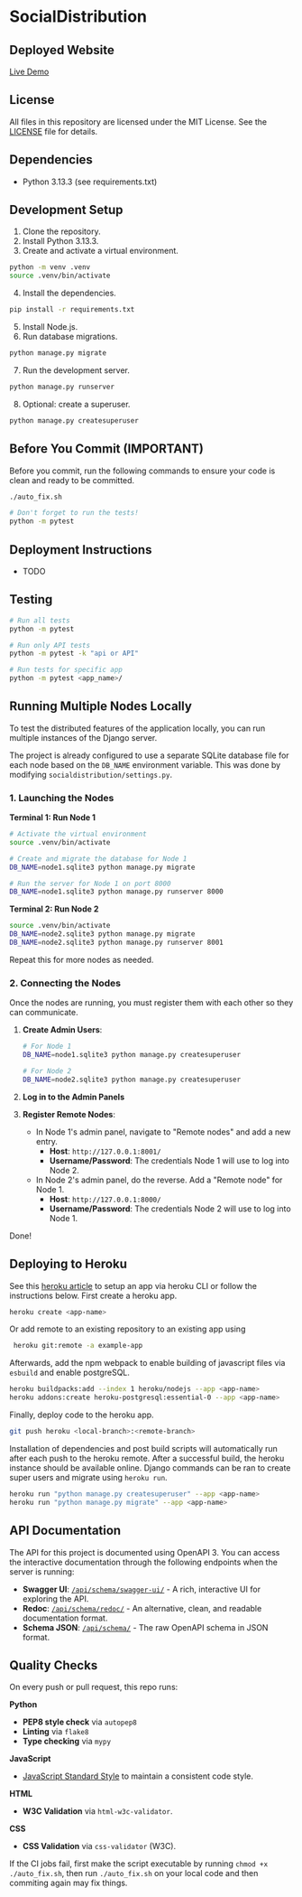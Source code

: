 SocialDistribution
===================================

## Deployed Website

[Live Demo](https://social-distribution-aqua-simon-5ef58288e759.herokuapp.com/)

## License

All files in this repository are licensed under the MIT License. See the [LICENSE](LICENSE) file for details.

## Dependencies

* Python 3.13.3 (see requirements.txt)

## Development Setup

1. Clone the repository.
2. Install Python 3.13.3.
3. Create and activate a virtual environment.
```bash
python -m venv .venv
source .venv/bin/activate
```
4. Install the dependencies.
```bash
pip install -r requirements.txt
```
5. Install Node.js.
6. Run database migrations.
```bash
python manage.py migrate
```
7. Run the development server.
```bash
python manage.py runserver
```
8. Optional: create a superuser.
```bash
python manage.py createsuperuser
```

## Before You Commit (IMPORTANT)

Before you commit, run the following commands to ensure your code is clean and ready to be committed.

```bash
./auto_fix.sh

# Don't forget to run the tests!
python -m pytest
```

## Deployment Instructions

* TODO

## Testing
```bash
# Run all tests
python -m pytest

# Run only API tests
python -m pytest -k "api or API"

# Run tests for specific app
python -m pytest <app_name>/
```

## Running Multiple Nodes Locally

To test the distributed features of the application locally, you can run multiple instances of the Django server.

The project is already configured to use a separate SQLite database file for each node based on the `DB_NAME` environment variable. This was done by modifying `socialdistribution/settings.py`.

### 1. Launching the Nodes

**Terminal 1: Run Node 1**
```bash
# Activate the virtual environment
source .venv/bin/activate

# Create and migrate the database for Node 1
DB_NAME=node1.sqlite3 python manage.py migrate

# Run the server for Node 1 on port 8000
DB_NAME=node1.sqlite3 python manage.py runserver 8000
```

**Terminal 2: Run Node 2**
```bash
source .venv/bin/activate
DB_NAME=node2.sqlite3 python manage.py migrate
DB_NAME=node2.sqlite3 python manage.py runserver 8001
```

Repeat this for more nodes as needed.

### 2. Connecting the Nodes

Once the nodes are running, you must register them with each other so they can communicate.

1.  **Create Admin Users**:
    ```bash
    # For Node 1
    DB_NAME=node1.sqlite3 python manage.py createsuperuser

    # For Node 2
    DB_NAME=node2.sqlite3 python manage.py createsuperuser
    ```

2.  **Log in to the Admin Panels**

3.  **Register Remote Nodes**:
    - In Node 1's admin panel, navigate to "Remote nodes" and add a new entry.
        - **Host**: `http://127.0.0.1:8001/`
        - **Username/Password**: The credentials Node 1 will use to log into Node 2.
    - In Node 2's admin panel, do the reverse. Add a "Remote node" for Node 1.
        - **Host**: `http://127.0.0.1:8000/`
        - **Username/Password**: The credentials Node 2 will use to log into Node 1.

Done!

## Deploying to Heroku
See this [heroku article](https://devcenter.heroku.com/articles/git) to setup an app via heroku CLI or follow the instructions below. First create a heroku app.

```bash
heroku create <app-name>
```

Or add remote to an existing repository to an existing app using

```bash
 heroku git:remote -a example-app
```

Afterwards, add the npm webpack to enable building of javascript files via `esbuild` and enable postgreSQL. 

```bash
heroku buildpacks:add --index 1 heroku/nodejs --app <app-name>
heroku addons:create heroku-postgresql:essential-0 --app <app-name>
```

Finally, deploy code to the heroku app.
```bash
git push heroku <local-branch>:<remote-branch>
```

Installation of dependencies and post build scripts will automatically run after each push to the heroku remote. After a successful build, the heroku instance should be available online. Django commands can be ran to create super users and migrate using `heroku run`.

```bash
heroku run "python manage.py createsuperuser" --app <app-name>
heroku run "python manage.py migrate" --app <app-name>
```


## API Documentation

The API for this project is documented using OpenAPI 3. You can access the interactive documentation through the following endpoints when the server is running:

- **Swagger UI**: [`/api/schema/swagger-ui/`](/api/schema/swagger-ui/) - A rich, interactive UI for exploring the API.
- **Redoc**: [`/api/schema/redoc/`](/api/schema/redoc/) - An alternative, clean, and readable documentation format.
- **Schema JSON**: [`/api/schema/`](/api/schema/) - The raw OpenAPI schema in JSON format.

## Quality Checks
On every push or pull request, this repo runs:

**Python**
- **PEP8 style check** via `autopep8`
- **Linting** via `flake8`
- **Type checking** via `mypy`

**JavaScript**
- [JavaScript Standard Style](https://standardjs.com/) to maintain a consistent code style.

**HTML**
- **W3C Validation** via `html-w3c-validator`.

**CSS**
- **CSS Validation** via `css-validator` (W3C).

If the CI jobs fail, first make the script executable by running `chmod +x ./auto_fix.sh`, then run `./auto_fix.sh` on your local code and then commiting again may fix things.

